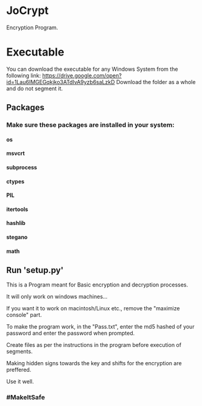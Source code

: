 # JoCrypt

Encryption Program.

# Executable

You can download the executable for any Windows System from the following link:
https://drive.google.com/open?id=1Lau6IMGEGqkjko3ATdIvA9yzb6saLzkD
Download the folder as a whole and do not segment it.

## Packages
### Make sure these packages are installed in your system:
#### os
#### msvcrt
#### subprocess
#### ctypes
#### PIL
#### itertools
#### hashlib
#### stegano
#### math

## Run 'setup.py'

This is a Program meant for Basic encryption and decryption processes.

It will only work on windows machines...

If you want it to work on macintosh/Linux etc., remove the "maximize console" part. 

To make the program work, in the "Pass.txt", enter the md5 hashed of your password and enter the password when prompted.

Create files as per the instructions in the program before execution of segments.

Making hidden signs towards the key and shifts for the encryption are preffered.

Use it well.

### #MakeItSafe
